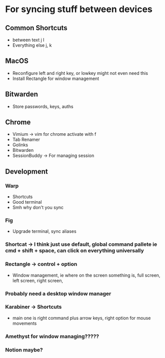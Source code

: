 # For syncing stuff between devices


## Common Shortcuts
- between text j l
- Everything else j, k

## MacOS
- Reconfigure left and right key, or lowkey might not even need this
- Install Rectangle for window management

## Bitwarden
- Store passwords, keys, auths

## Chrome
- Vimium -> vim for chrome activate with f
- Tab Renamer
- Golinks
- Bitwarden
- SessionBuddy -> For managing session

## Development

### Warp
- Shortcuts
- Good terminal
- Smh why don't you sync

### Fig
- Upgrade terminal, sync aliases

### Shortcat -> I think just use default, global command pallete ie cmd + shift + space, can click on everything universally

### Rectangle -> control + option
- Window management, ie where on the screen something is, full screen, left screen, right screen, 

### Probably need a desktop window manager


### Karabiner -> Shortcuts
- main one is right command plus arrow keys, right option for mouse movements


### Amethyst for window managing?????

### Notion maybe?
